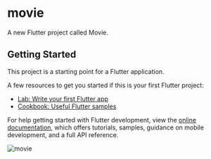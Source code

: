 # movie

A new Flutter project called Movie.

## Getting Started

This project is a starting point for a Flutter application.

A few resources to get you started if this is your first Flutter project:

- [Lab: Write your first Flutter app](https://docs.flutter.dev/get-started/codelab)
- [Cookbook: Useful Flutter samples](https://docs.flutter.dev/cookbook)

For help getting started with Flutter development, view the
[online documentation](https://docs.flutter.dev/), which offers tutorials,
samples, guidance on mobile development, and a full API reference.

![movie](https://user-images.githubusercontent.com/1781580/204771285-34c5019b-3bd4-4d9d-9e24-55f05204227d.png)
